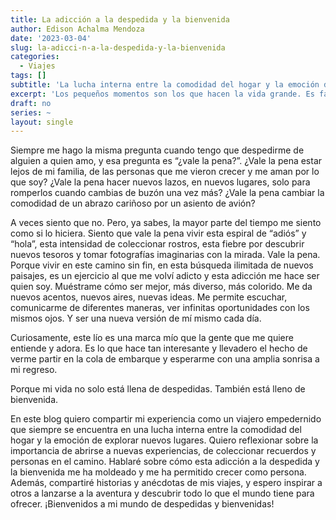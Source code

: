 ```yaml
---
title: La adicción a la despedida y la bienvenida
author: Edison Achalma Mendoza
date: '2023-03-04'
slug: la-adicci-n-a-la-despedida-y-la-bienvenida
categories:
  - Viajes
tags: []
subtitle: 'La lucha interna entre la comodidad del hogar y la emoción de explorar nuevos lugares.'
excerpt: 'Los pequeños momentos son los que hacen la vida grande. Es fácil pasar por alto las cosas simples y cotidianas, pero son esas cosas las que realmente importan. Un abrazo cálido, una sonrisa sincera, un pequeño gesto de bondad. Son estas pequeñas cosas las que dan significado a nuestras vidas y hacen que cada día sea especial. Así que tomemos un momento para apreciar lo que tenemos, para estar presentes en el momento y para disfrutar de los pequeños momentos que hacen que la vida sea verdaderamente grande.'
draft: no
series: ~
layout: single
---
```

Siempre me hago la misma pregunta cuando tengo que despedirme de alguien a quien amo, y esa pregunta es “¿vale la pena?”. ¿Vale la pena estar lejos de mi familia, de las personas que me vieron crecer y me aman por lo que soy? ¿Vale la pena hacer nuevos lazos, en nuevos lugares, solo para romperlos cuando cambias de buzón una vez más? ¿Vale la pena cambiar la comodidad de un abrazo cariñoso por un asiento de avión?

A veces siento que no. Pero, ya sabes, la mayor parte del tiempo me siento como si lo hiciera. Siento que vale la pena vivir esta espiral de “adiós” y “hola”, esta intensidad de coleccionar rostros, esta fiebre por descubrir nuevos tesoros y tomar fotografías imaginarias con la mirada. Vale la pena. Porque vivir en este camino sin fin, en esta búsqueda ilimitada de nuevos paisajes, es un ejercicio al que me volví adicto y esta adicción me hace ser quien soy. Muéstrame cómo ser mejor, más diverso, más colorido. Me da nuevos acentos, nuevos aires, nuevas ideas. Me permite escuchar, comunicarme de diferentes maneras, ver infinitas oportunidades con los mismos ojos. Y ser una nueva versión de mí mismo cada día.

Curiosamente, este lío es una marca mío que la gente que me quiere entiende y adora. Es lo que hace tan interesante y llevadero el hecho de verme partir en la cola de embarque y esperarme con una amplia sonrisa a mi regreso.

Porque mi vida no solo está llena de despedidas. También está lleno de bienvenida.

En este blog quiero compartir mi experiencia como un viajero empedernido que siempre se encuentra en una lucha interna entre la comodidad del hogar y la emoción de explorar nuevos lugares. Quiero reflexionar sobre la importancia de abrirse a nuevas experiencias, de coleccionar recuerdos y personas en el camino. Hablaré sobre cómo esta adicción a la despedida y la bienvenida me ha moldeado y me ha permitido crecer como persona. Además, compartiré historias y anécdotas de mis viajes, y espero inspirar a otros a lanzarse a la aventura y descubrir todo lo que el mundo tiene para ofrecer. ¡Bienvenidos a mi mundo de despedidas y bienvenidas!
